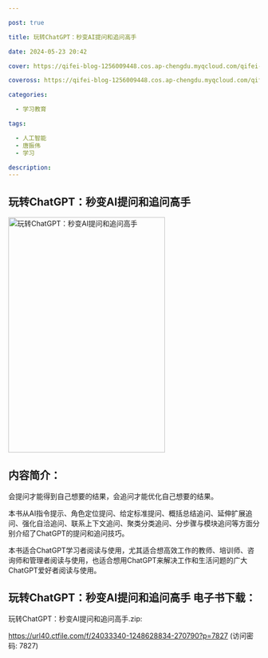 ```yaml
---

post: true

title: 玩转ChatGPT：秒变AI提问和追问高手

date: 2024-05-23 20:42

cover: https://qifei-blog-1256009448.cos.ap-chengdu.myqcloud.com/qifei-blog/6614fa2e68eb9357130f6c6d.jpg

coveross: https://qifei-blog-1256009448.cos.ap-chengdu.myqcloud.com/qifei-blog/6614fa2e68eb9357130f6c6d.jpg

categories:

  - 学习教育

tags:

  - 人工智能
  - 唐振伟
  - 学习

description:
---
```


## 玩转ChatGPT：秒变AI提问和追问高手
<img alt="玩转ChatGPT：秒变AI提问和追问高手 " class="aligncenter loaded" data-was-processed="true" decoding="async" fetchpriority="high" height="471" src="https://qifei-blog-1256009448.cos.ap-chengdu.myqcloud.com/qifei-blog/6614fa2e68eb9357130f6c6d.jpg" style="cursor: zoom-in;" width="314"/>

## 内容简介：

会提问才能得到自己想要的结果，会追问才能优化自己想要的结果。

本书从AI指令提示、角色定位提问、给定标准提问、概括总结追问、延伸扩展追问、强化自洽追问、联系上下文追问、聚类分类追问、分步骤与模块追问等方面分别介绍了ChatGPT的提问和追问技巧。

本书适合ChatGPT学习者阅读与使用，尤其适合想高效工作的教师、培训师、咨询师和管理者阅读与使用，也适合想用ChatGPT来解决工作和生活问题的广大ChatGPT爱好者阅读与使用。

## 玩转ChatGPT：秒变AI提问和追问高手 电子书下载：
玩转ChatGPT：秒变AI提问和追问高手.zip: 

https://url40.ctfile.com/f/24033340-1248628834-270790?p=7827 (访问密码: 7827)
